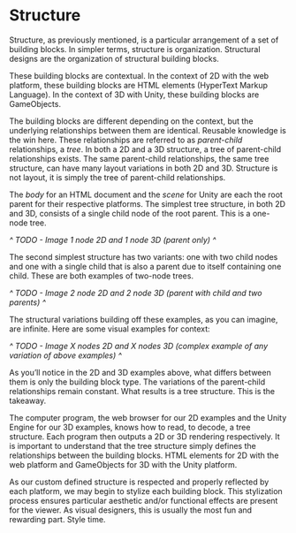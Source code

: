 # Structure

Structure, as previously mentioned, is a particular arrangement of a set of building blocks. In simpler terms, structure is organization. Structural designs are the organization of structural building blocks.

These building blocks are contextual. In the context of 2D with the web platform, these building blocks are HTML elements (HyperText Markup Language). In the context of 3D with Unity, these building blocks are GameObjects.

The building blocks are different depending on the context, but the underlying relationships between them are identical. Reusable knowledge is the win here. These relationships are referred to as *parent-child* relationships, a *tree*. In both a 2D and a 3D structure, a tree of parent-child relationships exists. The same parent-child relationships, the same tree structure, can have many layout variations in both 2D and 3D. Structure is not layout, it is simply the tree of parent-child relationships.

The *body* for an HTML document and the *scene* for Unity are each the root parent for their respective platforms. The simplest tree structure, in both 2D and 3D, consists of a single child node of the root parent. This is a one-node tree. 

*^ TODO - Image 1 node 2D and 1 node 3D (parent only) ^*

The second simplest structure has two variants: one with two child nodes and one with a single child that is also a parent due to itself containing one child. These are both examples of two-node trees. 

*^ TODO - Image 2 node 2D and 2 node 3D (parent with child and two parents) ^*

The structural variations building off these examples, as you can imagine, are infinite. Here are some visual examples for context:

*^ TODO - Image X nodes 2D and X nodes 3D (complex example of any variation of above examples) ^*

As you’ll notice in the 2D and 3D examples above, what differs between them is only the building block type. The variations of the parent-child relationships remain constant. What results is a tree structure. This is the takeaway.

The computer program, the web browser for our 2D examples and the Unity Engine for our 3D examples, knows how to read, to decode, a tree structure. Each program then outputs a 2D or 3D rendering respectively. It is important to understand that the tree structure simply defines the relationships between the building blocks. HTML elements for 2D with the web platform and GameObjects for 3D with the Unity platform.

As our custom defined structure is respected and properly reflected by each platform, we may begin to stylize each building block. This stylization process ensures particular aesthetic and/or functional effects are present for the viewer. As visual designers, this is usually the most fun and rewarding part. Style time.
